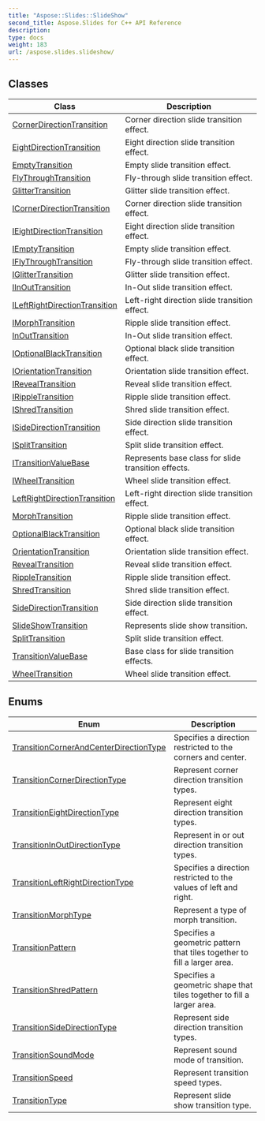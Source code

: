 ```yaml
---
title: "Aspose::Slides::SlideShow"
second_title: Aspose.Slides for C++ API Reference
description: 
type: docs
weight: 183
url: /aspose.slides.slideshow/
---
```




## Classes

| Class | Description |
| --- | --- |
| [CornerDirectionTransition](./cornerdirectiontransition/) | Corner direction slide transition effect. |
| [EightDirectionTransition](./eightdirectiontransition/) | Eight direction slide transition effect. |
| [EmptyTransition](./emptytransition/) | Empty slide transition effect. |
| [FlyThroughTransition](./flythroughtransition/) | Fly-through slide transition effect. |
| [GlitterTransition](./glittertransition/) | Glitter slide transition effect. |
| [ICornerDirectionTransition](./icornerdirectiontransition/) | Corner direction slide transition effect. |
| [IEightDirectionTransition](./ieightdirectiontransition/) | Eight direction slide transition effect. |
| [IEmptyTransition](./iemptytransition/) | Empty slide transition effect. |
| [IFlyThroughTransition](./iflythroughtransition/) | Fly-through slide transition effect. |
| [IGlitterTransition](./iglittertransition/) | Glitter slide transition effect. |
| [IInOutTransition](./iinouttransition/) | In-Out slide transition effect. |
| [ILeftRightDirectionTransition](./ileftrightdirectiontransition/) | Left-right direction slide transition effect. |
| [IMorphTransition](./imorphtransition/) | Ripple slide transition effect. |
| [InOutTransition](./inouttransition/) | In-Out slide transition effect. |
| [IOptionalBlackTransition](./ioptionalblacktransition/) | Optional black slide transition effect. |
| [IOrientationTransition](./iorientationtransition/) | Orientation slide transition effect. |
| [IRevealTransition](./irevealtransition/) | Reveal slide transition effect. |
| [IRippleTransition](./irippletransition/) | Ripple slide transition effect. |
| [IShredTransition](./ishredtransition/) | Shred slide transition effect. |
| [ISideDirectionTransition](./isidedirectiontransition/) | Side direction slide transition effect. |
| [ISplitTransition](./isplittransition/) | Split slide transition effect. |
| [ITransitionValueBase](./itransitionvaluebase/) | Represents base class for slide transition effects. |
| [IWheelTransition](./iwheeltransition/) | Wheel slide transition effect. |
| [LeftRightDirectionTransition](./leftrightdirectiontransition/) | Left-right direction slide transition effect. |
| [MorphTransition](./morphtransition/) | Ripple slide transition effect. |
| [OptionalBlackTransition](./optionalblacktransition/) | Optional black slide transition effect. |
| [OrientationTransition](./orientationtransition/) | Orientation slide transition effect. |
| [RevealTransition](./revealtransition/) | Reveal slide transition effect. |
| [RippleTransition](./rippletransition/) | Ripple slide transition effect. |
| [ShredTransition](./shredtransition/) | Shred slide transition effect. |
| [SideDirectionTransition](./sidedirectiontransition/) | Side direction slide transition effect. |
| [SlideShowTransition](./slideshowtransition/) | Represents slide show transition. |
| [SplitTransition](./splittransition/) | Split slide transition effect. |
| [TransitionValueBase](./transitionvaluebase/) | Base class for slide transition effects. |
| [WheelTransition](./wheeltransition/) | Wheel slide transition effect. |
## Enums

| Enum | Description |
| --- | --- |
| [TransitionCornerAndCenterDirectionType](./transitioncornerandcenterdirectiontype/) | Specifies a direction restricted to the corners and center. |
| [TransitionCornerDirectionType](./transitioncornerdirectiontype/) | Represent corner direction transition types. |
| [TransitionEightDirectionType](./transitioneightdirectiontype/) | Represent eight direction transition types. |
| [TransitionInOutDirectionType](./transitioninoutdirectiontype/) | Represent in or out direction transition types. |
| [TransitionLeftRightDirectionType](./transitionleftrightdirectiontype/) | Specifies a direction restricted to the values of left and right. |
| [TransitionMorphType](./transitionmorphtype/) | Represent a type of morph transition. |
| [TransitionPattern](./transitionpattern/) | Specifies a geometric pattern that tiles together to fill a larger area. |
| [TransitionShredPattern](./transitionshredpattern/) | Specifies a geometric shape that tiles together to fill a larger area. |
| [TransitionSideDirectionType](./transitionsidedirectiontype/) | Represent side direction transition types. |
| [TransitionSoundMode](./transitionsoundmode/) | Represent sound mode of transition. |
| [TransitionSpeed](./transitionspeed/) | Represent transition speed types. |
| [TransitionType](./transitiontype/) | Represent slide show transition type. |
